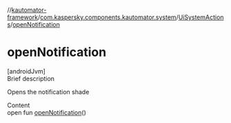 //[kautomator-framework](../../index.md)/[com.kaspersky.components.kautomator.system](../index.md)/[UiSystemActions](index.md)/[openNotification](open-notification.md)



# openNotification  
[androidJvm]  
Brief description  


Opens the notification shade

  
Content  
open fun [openNotification](open-notification.md)()  



